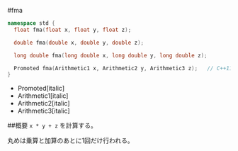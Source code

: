 #fma
```cpp
namespace std {
  float fma(float x, float y, float z);

  double fma(double x, double y, double z);

  long double fma(long double x, long double y, long double z);

  Promoted fma(Arithmetic1 x, Arithmetic2 y, Arithmetic3 z);   // C++11
}
```
* Promoted[italic]
* Arithmetic1[italic]
* Arithmetic2[italic]
* Arithmetic3[italic]

##概要
`x * y + z` を計算する。

丸めは乗算と加算のあとに1回だけ行われる。

